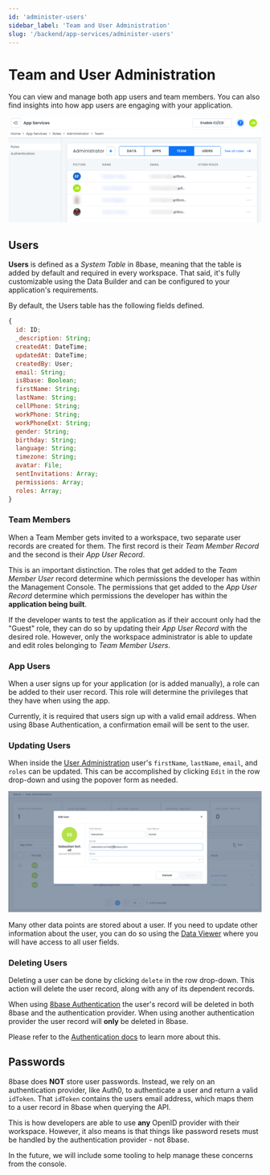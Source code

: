 ```yaml
---
id: 'administer-users'
sidebar_label: 'Team and User Administration'
slug: '/backend/app-services/administer-users'
---
```

# Team and User Administration

You can view and manage both app users and team members. You can also find insights into how app users are engaging with your application.

![Team administration screen](./_images/team-admin-1.png)

## Users

**Users** is defined as a _System Table_ in 8base, meaning that the table is added by default and required in every workspace. That said, it's fully customizable using the Data Builder and can be configured to your application's requirements.

By default, the Users table has the following fields defined.

```javascript
{
  id: ID;
  _description: String;
  createdAt: DateTime;
  updatedAt: DateTime;
  createdBy: User;
  email: String;
  is8base: Boolean;
  firstName: String;
  lastName: String;
  cellPhone: String;
  workPhone: String;
  workPhoneExt: String;
  gender: String;
  birthday: String;
  language: String;
  timezone: String;
  avatar: File;
  sentInvitations: Array;
  permissions: Array;
  roles: Array;
}
```

### Team Members

When a Team Member gets invited to a workspace, two separate user records are created for them. The first record is their _Team Member Record_ and the second is their _App User Record_.

This is an important distinction. The roles that get added to the _Team Member User_ record determine which permissions the developer has within the Management Console. The permissions that get added to the _App User Record_ determine which permissions the developer has within the **application being built**.

If the developer wants to test the application as if their account only had the "Guest" role, they can do so by updating their _App User Record_ with the desired role. However, only the workspace administrator is able to update and edit roles belonging to _Team Member Users_.

### App Users

When a user signs up for your application (or is added manually), a role can be added to their user record. This role will determine the privileges that they have when using the app.

Currently, it is required that users sign up with a valid email address. When using 8base Authentication, a confirmation email will be sent to the user.

### Updating Users

When inside the [User Administration](https://app.8base.com/users/app-users) user's `firstName`, `lastName`, `email`, and `roles` can be updated. This can be accomplished by clicking `Edit` in the row drop-down and using the popover form as needed.

![User administration screen](_images/ua-edit-user.png)

Many other data points are stored about a user. If you need to update other information about the user, you can do so using the [Data Viewer](https://app.8base.com/data/) where you will have access to all user fields.

### Deleting Users

Deleting a user can be done by clicking `delete` in the row drop-down. This action will delete the user record, along with any of its dependent records.

When using [8base Authentication](/backend//app-services/authentication#8base-authentication) the user's record will be deleted in both 8base and the authentication provider. When using another authentication provider the user record will **only** be deleted in 8base.

Please refer to the [Authentication docs](/backend//app-services/authentication) to learn more about this.

## Passwords

8base does **NOT** store user passwords. Instead, we rely on an authentication provider, like Auth0, to authenticate a user and return a valid `idToken`. That `idToken` contains the users email address, which maps them to a user record in 8base when querying the API.

This is how developers are able to use **any** OpenID provider with their workspace. However, it also means is that things like password resets must be handled by the authentication provider - not 8base.

In the future, we will include some tooling to help manage these concerns from the console.
